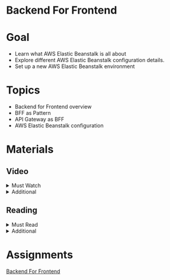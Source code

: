 # Backend For Frontend

# Goal

- Learn what AWS Elastic Beanstalk is all about
- Explore different AWS Elastic Beanstalk configuration details.
- Set up a new AWS Elastic Beanstalk environment

# Topics

- Backend for Frontend overview
- BFF as Pattern
- API Gateway as BFF
- AWS Elastic Beanstalk configuration

# Materials

## Video

<details>
  <summary>Must Watch</summary>

  The following content provides enough info to complete the task.

  <blockquote>

  <details>
    <summary>In English</summary>

   <blockquote>

   - [TBD](https://videoportal.epam.com/), ~0 mins
   </blockquote>
  </details>

  <details>
    <summary>In Russian</summary>

   <blockquote>

   - [RU Introduction](https://videoportal.epam.com/video/MRwdYoVdkwMXOOXNa3bL), ~1 mins
   - [RU Theory and concepts](https://videoportal.epam.com/video/9w0kaE2kl6xxezp5YeLn), ~16 mins
   - [RU Elastic Beanstalk](https://videoportal.epam.com/video/59pZaAyDzMrVM49yaNzq), ~7 mins
   - [RU Demo](https://videoportal.epam.com/video/njDdYP6ERkrdkG6872Xb), ~15 mins
   - [RU Deploy and delete an application with AWS Elastic Beanstalk](https://videoportal.epam.com/video/9w0kaEMkgADoxK5aeLnD), ~55mins
   - [RU Questions](https://videoportal.epam.com/video/nDBqYL4xgvk00oZdYXER), ~7 mins
   </blockquote>
  </details>

  </blockquote>

</details>

<details>
  <summary>Additional</summary>

  The following content provides more info for further studies.

  <blockquote>

  - [Backends For Frontends Pattern](https://www.youtube.com/watch?v=wgD9t3R3x-w), ~12 mins
  - [Why Backend for Frontend Is Key to Your Microservices Journey](https://www.youtube.com/watch?v=PwgQZ8eCGxA), ~43 mins
  - [Deploy your code, scale, and lower cloud costs using Elastic Beanstalk](https://www.youtube.com/watch?v=o4clRJuH9xU), ~56 mins
  - [Microservices on AWS: Lambda VS Elastic Beanstalk](https://www.youtube.com/watch?v=UknlE_OMobY), ~64 mins
  </blockquote>

</details>

## Reading

<details>
  <summary>Must Read</summary>

  The following content provides enough info to complete the task.

  <blockquote>

  - [Service roles, instance profiles, and user policies](https://docs.aws.amazon.com/elasticbeanstalk/latest/dg/concepts-roles.html)
  - [Managing environments](https://docs.aws.amazon.com/elasticbeanstalk/latest/dg/using-features.managing.html)
  - [Deploying Node.js applications to Elastic Beanstalk](https://docs.aws.amazon.com/elasticbeanstalk/latest/dg/create_deploy_nodejs.html)
  </blockquote>

</details>

<details>
  <summary>Additional</summary>

  The following content provides more info for further studies.

  <blockquote>

  - [Deploying an Express application to Elastic Beanstalk](https://docs.aws.amazon.com/elasticbeanstalk/latest/dg/create_deploy_nodejs_express.html)
  - [Basic health reporting](https://docs.aws.amazon.com/elasticbeanstalk/latest/dg/using-features.healthstatus.html)
  - [AWS Elastic Beanstalk security](https://docs.aws.amazon.com/elasticbeanstalk/latest/dg/security.html)
</blockquote>

</details>

# Assignments

[Backend For Frontend](task.md)
